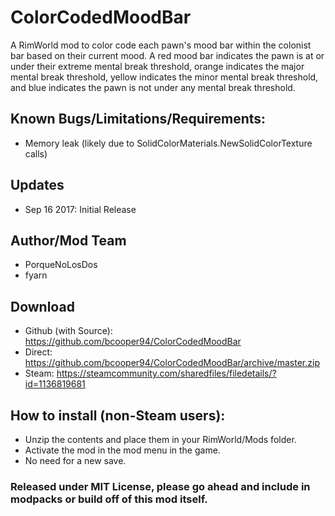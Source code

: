 # ColorCodedMoodBar
A RimWorld mod to color code each pawn's mood bar within the colonist bar based on their current mood.
A red mood bar indicates the pawn is at or under their extreme mental break threshold, orange indicates the major mental break threshold, yellow indicates the minor mental break threshold, and blue indicates the pawn is not under any mental break threshold.

## Known Bugs/Limitations/Requirements:
- Memory leak (likely due to SolidColorMaterials.NewSolidColorTexture calls)

## Updates
- Sep 16 2017: Initial Release

## Author/Mod Team
- PorqueNoLosDos
- fyarn

## Download
- Github (with Source): https://github.com/bcooper94/ColorCodedMoodBar
- Direct: https://github.com/bcooper94/ColorCodedMoodBar/archive/master.zip
- Steam: https://steamcommunity.com/sharedfiles/filedetails/?id=1136819681

## How to install (non-Steam users):
- Unzip the contents and place them in your RimWorld/Mods folder.
- Activate the mod in the mod menu in the game.
- No need for a new save.

### Released under MIT License, please go ahead and include in modpacks or build off of this mod itself.
